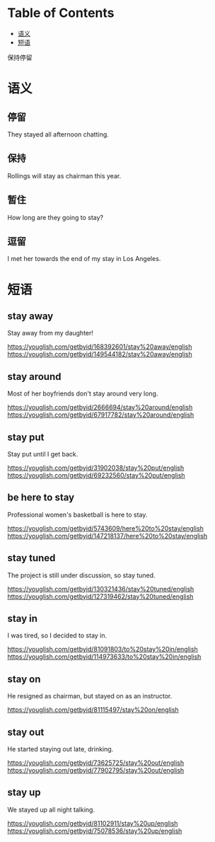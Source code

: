 
# Table of Contents

-   [语义](#org66817bf)
-   [短语](#orgabe38f9)

保持停留


<a id="org66817bf"></a>

# 语义


## 停留

They stayed all afternoon chatting.


## 保持

Rollings will stay as chairman this year.


## 暂住

How long are they going to stay?


## 逗留

I met her towards the end of my stay in Los Angeles.


<a id="orgabe38f9"></a>

# 短语


## stay away

Stay away from my daughter!

<https://youglish.com/getbyid/168392601/stay%20away/english>
<https://youglish.com/getbyid/149544182/stay%20away/english>


## stay around

Most of her boyfriends don't stay around very long.

<https://youglish.com/getbyid/2666694/stay%20around/english>
<https://youglish.com/getbyid/67917782/stay%20around/english>


## stay put

Stay put until I get back.

<https://youglish.com/getbyid/31902038/stay%20put/english>
<https://youglish.com/getbyid/69232560/stay%20put/english>


## be here to stay

Professional women's basketball is here to stay.

<https://youglish.com/getbyid/5743609/here%20to%20stay/english>
<https://youglish.com/getbyid/147218137/here%20to%20stay/english>


## stay tuned

The project is still under discussion, so stay tuned.

<https://youglish.com/getbyid/130321436/stay%20tuned/english>
<https://youglish.com/getbyid/127319462/stay%20tuned/english>


## stay in

I was tired, so I decided to stay in.

<https://youglish.com/getbyid/81091803/to%20stay%20in/english>
<https://youglish.com/getbyid/114973633/to%20stay%20in/english>


## stay on

He resigned as chairman, but stayed on as an instructor.

<https://youglish.com/getbyid/81115497/stay%20on/english>


## stay out

He started staying out late, drinking.

<https://youglish.com/getbyid/73625725/stay%20out/english>
<https://youglish.com/getbyid/77902795/stay%20out/english>


## stay up

We stayed up all night talking.

<https://youglish.com/getbyid/81102911/stay%20up/english>
<https://youglish.com/getbyid/75078536/stay%20up/english>

